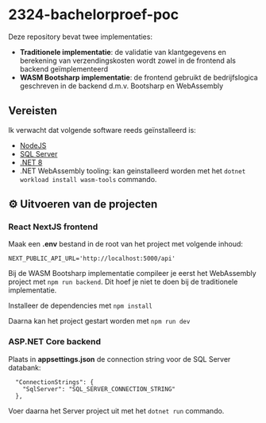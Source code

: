 # 2324-bachelorproef-poc

Deze repository bevat twee implementaties:
- **Traditionele implementatie**: de validatie van klantgegevens en berekening van verzendingskosten wordt zowel in de frontend als backend geïmplementeerd
- **WASM Bootsharp implementatie**: de frontend gebruikt de bedrijfslogica geschreven in de backend d.m.v. Bootsharp en WebAssembly

## Vereisten

Ik verwacht dat volgende software reeds geïnstalleerd is:

- [NodeJS](https://nodejs.org)
- [SQL Server](https://www.microsoft.com/en-us/sql-server/sql-server-downloads)
- [.NET 8](https://dotnet.microsoft.com/en-us/download/dotnet/8.0)
- .NET WebAssembly tooling:  kan geinstalleerd worden met het `dotnet workload install wasm-tools` commando.

## ⚙️ Uitvoeren van de projecten

### React NextJS frontend
Maak een **.env** bestand in de root van het project met volgende inhoud:
```
NEXT_PUBLIC_API_URL='http://localhost:5000/api'
````
Bij de WASM Bootsharp implementatie compileer je eerst het WebAssembly project met `npm run backend`. Dit hoef je niet te doen bij de traditionele implementatie.

Installeer de dependencies met `npm install`

Daarna kan het project gestart worden met `npm run dev`

### ASP.NET Core backend
Plaats in **appsettings.json** de connection string voor de SQL Server databank:
```
  "ConnectionStrings": {
    "SqlServer": "SQL_SERVER_CONNECTION_STRING"
  },
````
Voer daarna het Server project uit met het `dotnet run` commando.

